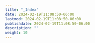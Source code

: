 ```yaml
---
title: "_Index"
date: 2024-02-19T11:08:50-06:00
lastmod: 2024-02-19T11:08:50-06:00
publishdate: 2024-02-19T11:08:50-06:00
description: ""
weight: 10
---
```

